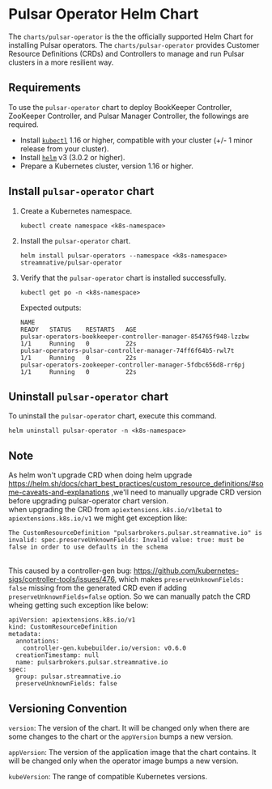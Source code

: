 # Pulsar Operator Helm Chart

The `charts/pulsar-operator` is the the officially supported Helm Chart for installing Pulsar operators. The `charts/pulsar-operator` provides Customer Resource Definitions (CRDs) and Controllers to manage and run Pulsar clusters in a more resilient way.

## Requirements

To use the `pulsar-operator` chart to deploy BookKeeper Controller, ZooKeeper Controller, and Pulsar Manager Controller, the followings are required.

- Install [`kubectl`](https://kubernetes.io/docs/tasks/tools/#kubectl) 1.16 or higher, compatible with your cluster (+/- 1 minor release from your cluster).
- Install [`helm`](https://helm.sh/docs/intro/install/) v3 (3.0.2 or higher).
- Prepare a Kubernetes cluster, version 1.16 or higher.

## Install `pulsar-operator` chart

1. Create a Kubernetes namespace.

    ```
    kubectl create namespace <k8s-namespace>
    ```

2. Install the `pulsar-operator` chart.

    ```
    helm install pulsar-operators --namespace <k8s-namespace>  streamnative/pulsar-operator
    ```

3. Verify that the `pulsar-operator` chart is installed successfully.

    ```
    kubectl get po -n <k8s-namespace>
    ```

    Expected outputs:

    ```
    NAME                                                              READY   STATUS    RESTARTS   AGE
    pulsar-operators-bookkeeper-controller-manager-854765f948-lzzbw   1/1     Running   0          22s
    pulsar-operators-pulsar-controller-manager-74ff6f64b5-rwl7t       1/1     Running   0          22s
    pulsar-operators-zookeeper-controller-manager-5fdbc656d8-rr6pj    1/1     Running   0          22s
    ```

## Uninstall `pulsar-operator` chart

To uninstall the `pulsar-operator` chart, execute this command.

```
helm uninstall pulsar-operator -n <k8s-namespace>
```

## Note
As helm won't upgrade CRD when doing helm upgrade https://helm.sh/docs/chart_best_practices/custom_resource_definitions/#some-caveats-and-explanations ,we'll need to manually upgrade CRD version before upgrading pulsar-operator chart version. 
<br>when upgrading the CRD from `apiextensions.k8s.io/v1beta1` to `apiextensions.k8s.io/v1` we might get exception like:
```
The CustomResourceDefinition "pulsarbrokers.pulsar.streamnative.io" is invalid: spec.preserveUnknownFields: Invalid value: true: must be false in order to use defaults in the schema
```
<br>This caused by a controller-gen bug: https://github.com/kubernetes-sigs/controller-tools/issues/476, which makes `preserveUnknownFields: false` missing from the generated CRD even if adding `preserveUnknownFields=false` option. So we can manually patch the CRD wheing getting such exception like below:
```
apiVersion: apiextensions.k8s.io/v1
kind: CustomResourceDefinition
metadata:
  annotations:
    controller-gen.kubebuilder.io/version: v0.6.0
  creationTimestamp: null
  name: pulsarbrokers.pulsar.streamnative.io
spec:
  group: pulsar.streamnative.io
  preserveUnknownFields: false
```

## Versioning Convention

`version`: The version of the chart. It will be changed only when there are some changes to the chart or the `appVersion` bumps a new version.

`appVersion`: The version of the application image that the chart contains. It will be changed only when the operator image bumps a new version.

`kubeVersion`: The range of compatible Kubernetes versions. 
